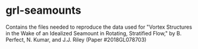 # grl-seamounts

Contains the files needed to reproduce the data used for "Vortex Structures in the Wake of an Idealized Seamount in Rotating, Stratified Flow," by B. Perfect, N. Kumar, and J.J. Riley (Paper #2018GL078703)


